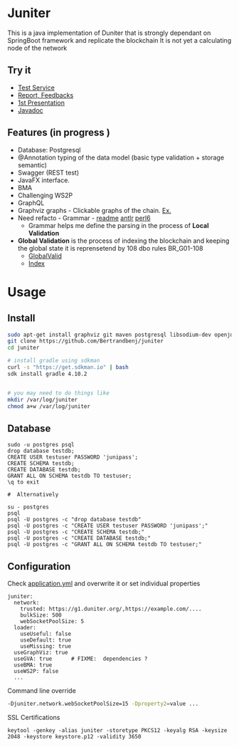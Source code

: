 # Juniter 
This is a java implementation of Duniter that is strongly dependant on SpringBoot framework and replicate the blockchain
It is not yet a calculating node of the network 

## Try it 

 - [Test Service](https://juniter.bnimajneb.online:8443/)
 - [Report, Feedbacks](https://github.com/Bertrandbenj/juniter/issues/new)
 - [1st Presentation](http://bertrandbenjamin.com/juniter/presentation/)
 - [Javadoc](http://bertrandbenjamin.com/juniter/javadoc/index.html?overview-summary.html)


## Features (in progress )
 - Database: Postgresql  
 - @Annotation typing of the data model (basic type validation + storage semantic)
 - Swagger (REST test)
 - JavaFX interface. 
 - BMA
 - Challenging WS2P 
-  GraphQL
 - Graphviz graphs - Clickable graphs of the chain. [Ex.](https://juniter.bnimajneb.online:8443/graphviz/svg/block/127128)
 - Need refacto - Grammar - [readme](grammar/README.md)
   [antlr](juniter/src/main/antlr/JuniterGrammar.p4)
   [perl6](grammar/grammar.pl6)
    - Grammar helps me define the parsing in the process of **Local Validation** 
 - **Global Validation** is the process of indexing the blockchain and keeping the global state it is reprensetend by 108 dbo rules BR_G01-108 
    - [GlobalValid](src/main/java/juniter/core/validation/GlobalValid.java) 
    - [Index](src/main/java/juniter/repository/memory/Index.java)
    
# Usage 
## Install 

```bash
sudo apt-get install graphviz git maven postgresql libsodium-dev openjdk-11 openjfx
git clone https://github.com/Bertrandbenj/juniter
cd juniter 

# install gradle using sdkman 
curl -s "https://get.sdkman.io" | bash
sdk install gradle 4.10.2


# you may need to do things like
mkdir /var/log/juniter
chmod a+w /var/log/juniter

```
## Database 
```
sudo -u postgres psql
drop database testdb;
CREATE USER testuser PASSWORD 'junipass';
CREATE SCHEMA testdb;
CREATE DATABASE testdb;
GRANT ALL ON SCHEMA testdb TO testuser;
\q to exit

#  Alternatively

su - postgres
psql
psql -U postgres -c "drop database testdb"
psql -U postgres -c "CREATE USER testuser PASSWORD 'junipass';"
psql -U postgres -c "CREATE SCHEMA testdb;"
psql -U postgres -c "CREATE DATABASE testdb;"
psql -U postgres -c "GRANT ALL ON SCHEMA testdb TO testuser;"

```

## Configuration
Check [application.yml](src/main/resources/application.yml) and overwrite it or set individual properties
``` 
juniter:
  network:
    trusted: https://g1.duniter.org/,https://example.com/....
    bulkSize: 500
    webSocketPoolSize: 5
  loader:
    useUseful: false
    useDefault: true
    useMissing: true
  useGraphViz: true
  useGVA: true      # FIXME:  dependencies ?
  useBMA: true
  useWS2P: false
  ... 
```

Command line override
```bash
-Djuniter.network.webSocketPoolSize=15 -Dproperty2=value ...
```



SSL Certifications
```
keytool -genkey -alias juniter -storetype PKCS12 -keyalg RSA -keysize 2048 -keystore keystore.p12 -validity 3650
```




